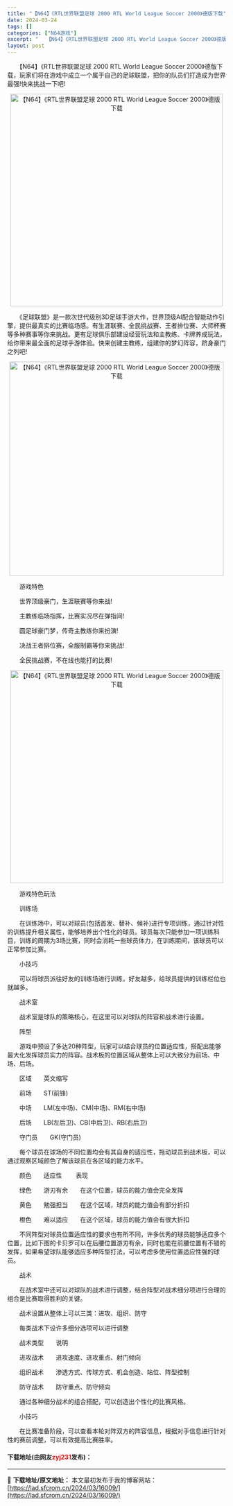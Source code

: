 ```yaml
---
title: "【N64】《RTL世界联盟足球 2000 RTL World League Soccer 2000》德版下载"
date: 2024-03-24
tags: []
categories: ["N64游戏"]
excerpt: "　　【N64】《RTL世界联盟足球 2000 RTL World League Soccer 2000》德版下载，玩家们将在游戏中成立一个属于自己的足球联盟，把你的队员们打造成为世界最强!快来挑战一下吧! 　　《足球联盟》是一款次世代级别3D足球手游大作，世界顶级AI配合智能动作引擎，提供最真实的比&hellip;"
layout: post
---
```


 <p>　　【N64】《RTL世界联盟足球 2000 RTL World League Soccer 2000》德版下载，玩家们将在游戏中成立一个属于自己的足球联盟，把你的队员们打造成为世界最强!快来挑战一下吧!</p> <p align="center"><img align="" border="0" src="https://lad.sfcrom.cn/wp-content/uploads/2024/03/20240324_660042fc8ae9a.png" width="490" alt="【N64】《RTL世界联盟足球 2000 RTL World League Soccer 2000》德版下载" /></p> <p>　　《足球联盟》是一款次世代级别3D足球手游大作，世界顶级AI配合智能动作引擎，提供最真实的比赛临场感。有生涯联赛、全民挑战赛、王者排位赛、大师杯赛等多种赛事等你来挑战。更有足球俱乐部建设经营玩法和主教练、卡牌养成玩法，给你带来最全面的足球手游体验。快来创建主教练，组建你的梦幻阵容，跻身豪门之列吧!</p> <p align="center"><img align="" border="0" src="https://lad.sfcrom.cn/wp-content/uploads/2024/03/20240324_660042fdf04e0.png" width="494" alt="【N64】《RTL世界联盟足球 2000 RTL World League Soccer 2000》德版下载" /></p> <p>　　游戏特色</p> <p>　　世界顶级豪门，生涯联赛等你来战!</p> <p>　　主教练临场指挥，比赛实况尽在弹指间!</p> <p>　　圆足球豪门梦，传奇主教练你来扮演!</p> <p>　　决战王者排位赛，全服制霸等你来挑战!</p> <p>　　全民挑战赛，不在线也能打的比赛!</p> <p align="center"><img align="" border="0" src="https://lad.sfcrom.cn/wp-content/uploads/2024/03/20240324_660042ff4ceef.png" width="491" alt="【N64】《RTL世界联盟足球 2000 RTL World League Soccer 2000》德版下载" /></p> <p>　　游戏特色玩法</p> <p>　　训练场</p> <p>　　在训练场中，可以对球员(包括首发、替补、候补)进行专项训练，通过针对性的训练提升相关属性，能够培养出个性化的球员。球员每次只能参加一项训练科目，训练的周期为3场比赛，同时会消耗一些球员体力，在训练期间，该球员可以正常参加比赛。</p> <p>　　小技巧</p> <p>　　可以将球员派往好友的训练场进行训练，好友越多，给球员提供的训练栏位也就越多。</p> <p>　　战术室</p> <p>　　战术室是球队的策略核心，在这里可以对球队的阵容和战术进行设置。</p> <p>　　阵型</p> <p>　　游戏中预设了多达20种阵型，玩家可以结合球员的位置适应性，搭配出能够最大化发挥球员实力的阵容。战术板的位置区域从整体上可以大致分为前场、中场、后场。</p> <p>　　区域　　英文缩写</p> <p>　　前场　　ST(前锋)</p> <p>　　中场　　LM(左中场)、CM(中场)、RM(右中场)</p> <p>　　后场　　LB(左后卫)、CB(中后卫)、RB(右后卫)</p> <p>　　守门员　　GK(守门员)</p> <p>　　每个球员在球场的不同位置均会有其自身的适应性，拖动球员到战术板，可以通过观察区域颜色了解该球员在各区域的能力水平。</p> <p>　　颜色　　适应性　　 表现</p> <p>　　绿色　　游刃有余　　在这个位置，球员的能力值会完全发挥</p> <p>　　黄色　　勉强担当　　在这个区域，球员的能力值会有部分折扣</p> <p>　　橙色　　难以适应　　在这个区域，球员的能力值会有很大折扣</p> <p>　　不同阵型对球员位置适应性的要求也有所不同，许多优秀的球员能够适应多个位置，比如下图的卡贝罗可以在后腰位置游刃有余，同时也能在前腰位置有不错的发挥，如果希望球队能够适应多种阵型打法，可以考虑多使用位置适应性强的球员。</p> <p>　　战术</p> <p>　　在战术室中还可以对球队的战术进行调整，结合阵型对战术细分项进行合理的组合是比赛取得胜利的关键。</p> <p>　　战术设置从整体上可以三类：进攻、组织、防守</p> <p>　　每类战术下设许多细分选项可以进行调整</p> <p>　　战术类型　　说明</p> <p>　　进攻战术　　进攻速度、进攻重点、射门倾向</p> <p>　　组织战术　　渗透方式、传球方式、机会创造、站位、阵型控制</p> <p>　　防守战术　　防守重点、防守倾向</p> <p>　　通过各种细分战术的组合搭配，可以创造出个性化的比赛风格。</p> <p>　　小技巧</p> <p>　　在比赛准备阶段，可以查看本轮对阵双方的阵容信息，根据对手信息进行针对性的赛前调整，可以有效提高比赛胜率。</p> <p><h4>下载地址(由网友<font color="red">zyj231</font>发布)：</h4></p> 

---
📖 **下载地址/原文地址：** 本文最初发布于我的博客网站：[https://lad.sfcrom.cn/2024/03/16009/](https://lad.sfcrom.cn/2024/03/16009/)
